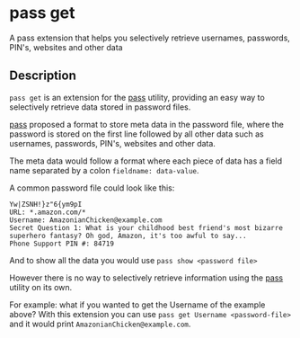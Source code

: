 # pass get
A pass extension that helps you selectively retrieve usernames, passwords,
PIN's, websites and other data

## Description
`pass get` is an extension for the [pass] utility, providing an easy way to
selectively retrieve data stored in password files.

[pass] proposed a format to store meta data in the password file, where the
password is stored on the first line followed by all other data such as
usernames, passwords, PIN's, websites and other data.

The meta data would follow a format where each piece of data has a field name
separated by a colon `fieldname: data-value`.

A common password file could look like this:
```
Yw|ZSNH!}z"6{ym9pI
URL: *.amazon.com/*
Username: AmazonianChicken@example.com
Secret Question 1: What is your childhood best friend's most bizarre superhero fantasy? Oh god, Amazon, it's too awful to say...
Phone Support PIN #: 84719
```
And to show all the data you would use `pass show <password file>`

However there is no way to selectively retrieve information using the [pass]
utility on its own.

For example: what if you wanted to get the Username of the example above? With
this extension you can use `pass get Username <password-file>` and it would
print `AmazonianChicken@example.com`.

[pass]: https://www.passwordstore.org/
